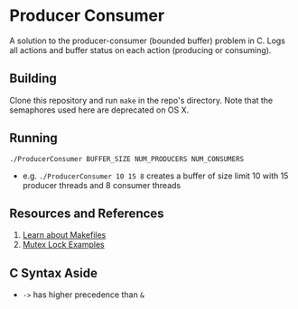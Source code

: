 # Producer Consumer

A solution to the producer-consumer (bounded buffer) problem in C. Logs all actions and buffer status on each action (producing or consuming).

## Building

Clone this repository and run `make` in the repo's directory. Note that the semaphores used here are deprecated on OS X.

## Running

`./ProducerConsumer BUFFER_SIZE NUM_PRODUCERS NUM_CONSUMERS`

- e.g. `./ProducerConsumer 10 15 8` creates a buffer of size limit 10 with 15 producer threads and 8 consumer threads

## Resources and References

1) [Learn about Makefiles](https://opensource.com/article/18/8/what-how-makefile#:~:text=The%20make%20utility%20requires%20a,be%20installed%20using%20make%20install%20.)
2) [Mutex Lock Examples](https://docs.oracle.com/cd/E19455-01/806-5257/sync-12/index.html)

## C Syntax Aside

- `->` has higher precedence than `&`

